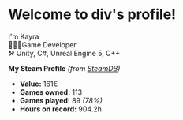 
# Welcome to div's profile!

I'm Kayra <br /> 👨🏻‍💻Game Developer <br /> ⚒️ Unity, C#, Unreal Engine 5, C++

<!--START_SECTION:waka-->
<!--END_SECTION:waka-->

**My Steam Profile** *(from [SteamDB](https://steamdb.info/calculator/76561199095826482/?cc=eu))*
* **Value:** 161€
* **Games owned:** 113
* **Games played:** 89 *(78%)*
* **Hours on record:** 904.2h

